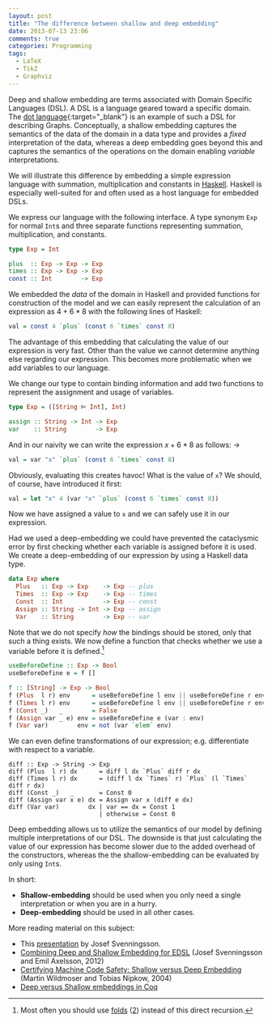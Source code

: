 ```yaml
---
layout: post
title: "The difference between shallow and deep embedding"
date: 2013-07-13 23:06
comments: true
categories: Programming
tags:
  - LaTeX
  - TikZ
  - Graphviz
---
```


Deep and shallow embedding are terms associated with Domain Specific Languages
(DSL). A DSL is  a language geared toward a specific domain. The [dot language](http://www.graphviz.org/content/dot-language){:target="_blank"} is
an example of such a DSL for describing Graphs. Conceptually, a shallow
embedding captures the semantics of the data of the domain in a data type and
provides a *fixed* interpretation of the data, whereas a deep embedding goes
beyond this and captures the semantics of the operations on the domain enabling
*variable* interpretations.

We will illustrate this difference by embedding a simple expression language
with summation, multiplication and constants in
[Haskell](http://www.haskell.org). Haskell is especially well-suited for and
often used as a host language for embedded DSLs.

We express our language with the following interface. A type synonym `Exp` for
normal `Int`s and three separate functions representing summation,
multiplication, and constants.


``` haskell
type Exp = Int

plus  :: Exp -> Exp -> Exp
times :: Exp -> Exp -> Exp
const :: Int        -> Exp
```

We embedded the *data* of the domain in Haskell and provided functions for
construction of the  model and we can easily represent the calculation of an
expression as $4 + 6 * 8$ with the following lines of Haskell:

``` haskell
val = const 4 `plus` (const 6 `times` const 8)
```

The advantage of this embedding that calculating the value of our expression
is very fast. Other than the value we cannot determine anything else regarding
our expression. This becomes more problematic when we add variables to our
language.

We change our type to contain binding information and add two functions to
represent the assignment and usage of variables.

``` haskell
type Exp = ([String ⊨ Int], Int)

assign :: String -> Int -> Exp
var    :: String        -> Exp
```

And in our naivity we can write the expression $x + 6 * 8$ as follows: $\rightarrow$

``` haskell
val = var "x" `plus` (const 6 `times` const 8)
```

Obviously, evaluating this creates havoc! What is the value of `x`? We should,
of course, have introduced it first:

``` haskell
val = let "x" 4 (var "x" `plus` (const 6 `times` const 8))
```

Now we have assigned a value to `x` and we can safely use it in our
expression.

Had we used a deep-embedding we could have prevented the cataclysmic error by
first checking whether each variable is assigned before it is used. We create
a deep-embedding of our expression by using a Haskell data type.

``` haskell
data Exp where
  Plus   :: Exp -> Exp    -> Exp -- plus
  Times  :: Exp -> Exp    -> Exp -- times
  Const  :: Int           -> Exp -- const
  Assign :: String -> Int -> Exp -- assign
  Var    :: String        -> Exp -- var
```

Note that we do not specify *how* the bindings should be stored, only that
such a thing exists. We now define a function that checks whether we use a
variable before it is defined.[^folds]

``` haskell
useBeforeDefine :: Exp -> Bool
useBeforeDefine e = f []

f :: [String] -> Exp -> Bool
f (Plus  l r) env      = useBeforeDefine l env || useBeforeDefine r env
f (Times l r) env      = useBeforeDefine l env || useBeforeDefine r env
f (Const _)   _        = False
f (Assign var _ e) env = useBeforeDefine e (var : env)
f (Var var)        env = not (var `elem` env)
```

We can even define transformations of our expression; e.g. differentiate with
respect to a variable.

```
diff :: Exp -> String -> Exp
diff (Plus  l r) dx      = diff l dx `Plus` diff r dx
diff (Times l r) dx      = (diff l dx `Times` r) `Plus` (l `Times` diff r dx)
diff (Const _)   _       = Const 0
diff (Assign var x e) dx = Assign var x (diff e dx)
diff (Var var)        dx | var == dx = Const 1
                         | otherwise = Const 0
```

Deep embedding allows us to utilize the semantics of our model by defining
multiple interpretations of our DSL. The downside is that just calculating the
value of our expression has become slower due to the added overhead of the
constructors, whereas the the shallow-embedding can be evaluated by only using
`Int`s.

In short:

* **Shallow-embedding** should be used when you only need a single interpretation or
  when you are in a hurry.
* **Deep-embedding** should be used in all other cases.

More reading material on this subject:

* This [presentation](http://www.cse.chalmers.se/~josefs/DSLTutorial/tutorialSlides.html) by Josef Svenningsson.
* [Combining Deep and Shallow Embedding for EDSL](http://www.cse.chalmers.se/~josefs/publications/TFP12.pdf) (Josef Svenningsson and Emil Axelsson, 2012)
* [Certifying Machine Code Safety: Shallow versus Deep Embedding](https://www4.in.tum.de/~nipkow/pubs/tphols04.html) (Martin Wildmoser and Tobias Nipkow, 2004)
* [Deep versus Shallow embeddings in Coq](http://cstheory.stackexchange.com/questions/1370/shallow-versus-deep-embeddings)

[^folds]: Most often you should use [folds](/2009/12/17/haskell-datatypes-and-folds/) ([2](/2010/01/03/haskell-datatypes-and-folds-part-ii/)) instead of this direct recursion.
